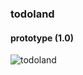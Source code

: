 ### todoland
#### prototype (1.0)

![todoland](https://user-images.githubusercontent.com/41709736/77625845-0ea6af00-6f90-11ea-8de2-d1718af097f8.png)
